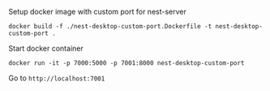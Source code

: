 Setup docker image with custom port for nest-server 

```
docker build -f ./nest-desktop-custom-port.Dockerfile -t nest-desktop-custom-port .
```

Start docker container
```
docker run -it -p 7000:5000 -p 7001:8000 nest-desktop-custom-port
```

Go to ```http://localhost:7001```

